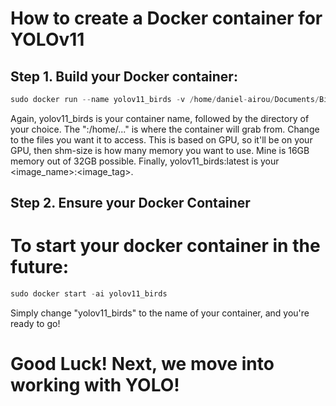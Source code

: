 # How to create a Docker container for YOLOv11

## Step 1. Build your Docker container:

```python
sudo docker run --name yolov11_birds -v /home/daniel-airou/Documents/Bird_Project/ultralytics/ultralytics:/home/Documents/Bird_Project --gpus all --shm-size 16G -it yolov11_birds:latest
```
Again, yolov11_birds is your container name, followed by the directory of your choice. The ":/home/..." is where the container will grab from. Change to the files you want it to access.
This is based on GPU, so it'll be on your GPU, then shm-size is how many memory you want to use. Mine is 16GB memory out of 32GB possible. Finally, yolov11_birds:latest is your <image_name>:<image_tag>.

## Step 2. Ensure your Docker Container

# To start your docker container in the future:

```python
sudo docker start -ai yolov11_birds
````
Simply change "yolov11_birds" to the name of your container, and you're ready to go!
# Good Luck! Next, we move into working with YOLO!
